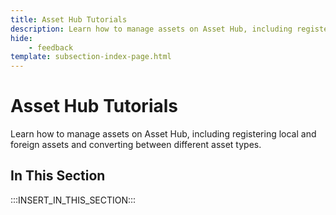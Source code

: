 ```yaml
---
title: Asset Hub Tutorials
description: Learn how to manage assets on Asset Hub, including registering local and foreign assets and converting between different asset types.
hide: 
    - feedback
template: subsection-index-page.html
---
```


# Asset Hub Tutorials

Learn how to manage assets on Asset Hub, including registering local and foreign assets and converting between different asset types.

## In This Section

:::INSERT_IN_THIS_SECTION:::